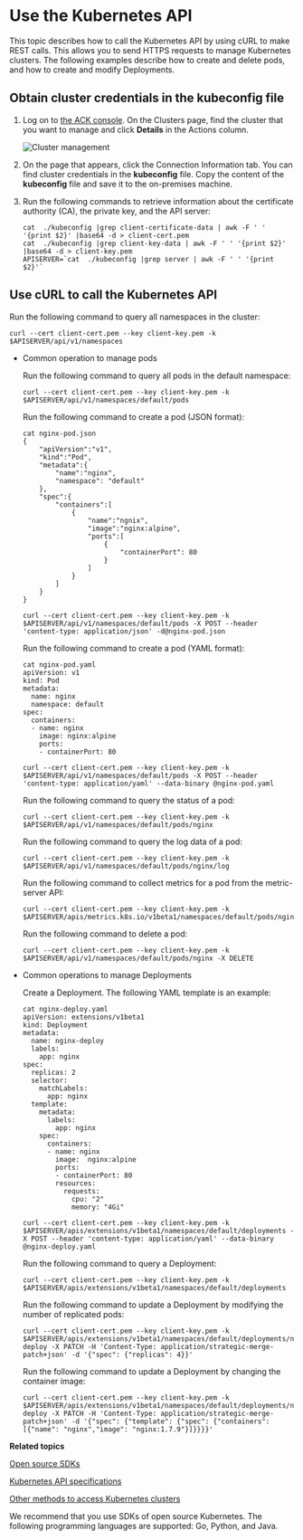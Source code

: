 # Use the Kubernetes API

This topic describes how to call the Kubernetes API by using cURL to make REST calls. This allows you to send HTTPS requests to manage Kubernetes clusters. The following examples describe how to create and delete pods, and how to create and modify Deployments.

## Obtain cluster credentials in the kubeconfig file

1.  Log on to [the ACK console](https://cs.console.aliyun.com). On the Clusters page, find the cluster that you want to manage and click **Details** in the Actions column.

    ![Cluster management](https://static-aliyun-doc.oss-accelerate.aliyuncs.com/assets/img/en-US/0184488951/p96471.png)

2.  On the page that appears, click the Connection Information tab. You can find cluster credentials in the **kubeconfig** file. Copy the content of the **kubeconfig** file and save it to the on-premises machine.

3.  Run the following commands to retrieve information about the certificate authority \(CA\), the private key, and the API server:

    ```
    cat  ./kubeconfig |grep client-certificate-data | awk -F ' ' '{print $2}' |base64 -d > client-cert.pem
    cat  ./kubeconfig |grep client-key-data | awk -F ' ' '{print $2}' |base64 -d > client-key.pem
    APISERVER=`cat  ./kubeconfig |grep server | awk -F ' ' '{print $2}'`
    ```


## Use cURL to call the Kubernetes API

Run the following command to query all namespaces in the cluster:

```
curl --cert client-cert.pem --key client-key.pem -k $APISERVER/api/v1/namespaces
```

-   Common operation to manage pods

    Run the following command to query all pods in the default namespace:

    ```
    curl --cert client-cert.pem --key client-key.pem -k $APISERVER/api/v1/namespaces/default/pods
    ```

    Run the following command to create a pod \(JSON format\):

    ```
    cat nginx-pod.json
    {
        "apiVersion":"v1",
        "kind":"Pod",
        "metadata":{
            "name":"nginx",
            "namespace": "default"
        },
        "spec":{
            "containers":[
                {
                    "name":"ngnix",
                    "image":"nginx:alpine",
                    "ports":[
                        {
                            "containerPort": 80
                        }
                    ]
                }
            ]
        }
    }
    
    curl --cert client-cert.pem --key client-key.pem -k $APISERVER/api/v1/namespaces/default/pods -X POST --header 'content-type: application/json' -d@nginx-pod.json
    ```

    Run the following command to create a pod \(YAML format\):

    ```
    cat nginx-pod.yaml
    apiVersion: v1
    kind: Pod
    metadata:
      name: nginx
      namespace: default
    spec:
      containers:
      - name: nginx
        image: nginx:alpine
        ports:
        - containerPort: 80
    
    curl --cert client-cert.pem --key client-key.pem -k $APISERVER/api/v1/namespaces/default/pods -X POST --header 'content-type: application/yaml' --data-binary @nginx-pod.yaml
    ```

    Run the following command to query the status of a pod:

    ```
    curl --cert client-cert.pem --key client-key.pem -k $APISERVER/api/v1/namespaces/default/pods/nginx
    ```

    Run the following command to query the log data of a pod:

    ```
    curl --cert client-cert.pem --key client-key.pem -k $APISERVER/api/v1/namespaces/default/pods/nginx/log
    ```

    Run the following command to collect metrics for a pod from the metric-server API:

    ```
    curl --cert client-cert.pem --key client-key.pem -k $APISERVER/apis/metrics.k8s.io/v1beta1/namespaces/default/pods/nginx
    ```

    Run the following command to delete a pod:

    ```
    curl --cert client-cert.pem --key client-key.pem -k $APISERVER/api/v1/namespaces/default/pods/nginx -X DELETE
    ```

-   Common operations to manage Deployments

    Create a Deployment. The following YAML template is an example:

    ```
    cat nginx-deploy.yaml
    apiVersion: extensions/v1beta1
    kind: Deployment
    metadata:
      name: nginx-deploy
      labels:
        app: nginx
    spec:
      replicas: 2
      selector:
        matchLabels:
          app: nginx
      template:
        metadata:
          labels:
            app: nginx
        spec:
          containers:
          - name: nginx
            image:  nginx:alpine
            ports:
            - containerPort: 80
            resources:
              requests:
                cpu: "2"
                memory: "4Gi"
    
    curl --cert client-cert.pem --key client-key.pem -k $APISERVER/apis/extensions/v1beta1/namespaces/default/deployments -X POST --header 'content-type: application/yaml' --data-binary @nginx-deploy.yaml
    ```

    Run the following command to query a Deployment:

    ```
    curl --cert client-cert.pem --key client-key.pem -k $APISERVER/apis/extensions/v1beta1/namespaces/default/deployments
    ```

    Run the following command to update a Deployment by modifying the number of replicated pods:

    ```
    curl --cert client-cert.pem --key client-key.pem -k $APISERVER/apis/extensions/v1beta1/namespaces/default/deployments/nginx-deploy -X PATCH -H 'Content-Type: application/strategic-merge-patch+json' -d '{"spec": {"replicas": 4}}'
    ```

    Run the following command to update a Deployment by changing the container image:

    ```
    curl --cert client-cert.pem --key client-key.pem -k $APISERVER/apis/extensions/v1beta1/namespaces/default/deployments/nginx-deploy -X PATCH -H 'Content-Type: application/strategic-merge-patch+json' -d '{"spec": {"template": {"spec": {"containers": [{"name": "nginx","image": "nginx:1.7.9"}]}}}}'
    ```


**Related topics**  


[Open source SDKs](https://kubernetes.io/docs/reference/using-api/client-libraries/)

[Kubernetes API specifications](https://kubernetes.io/docs/reference/generated/kubernetes-api/v1.17/)

[Other methods to access Kubernetes clusters](https://kubernetes.io/docs/tasks/administer-cluster/access-cluster-api/)

We recommend that you use SDKs of open source Kubernetes. The following programming languages are supported: Go, Python, and Java.

  


